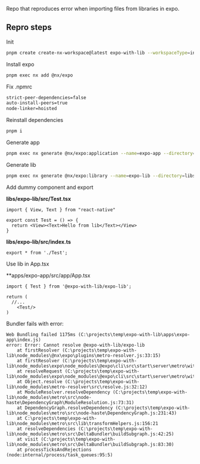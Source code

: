 Repo that reproduces error when importing files from libraries in expo.

## Repro steps

Init
```bash
pnpm create create-nx-workspace@latest expo-with-lib --workspaceType=integrated --nxCloud=skip --preset=apps --defaultBase=main
```

Install expo
```bash
pnpm exec nx add @nx/expo
```

Fix .npmrc
```bash
strict-peer-dependencies=false
auto-install-peers=true
node-linker=hoisted
```

Reinstall dependencies
```bash
pnpm i
```

Generate app
```bash
pnpm exec nx generate @nx/expo:application --name=expo-app --directory=apps/expo-app --e2eTestRunner=playwright --projectNameAndRootFormat=as-provided --no-interactive
```

Generate lib
```bash
pnpm exec nx generate @nx/expo:library --name=expo-lib --directory=libs/expo-lib --projectNameAndRootFormat=as-provided --no-interactive
```

Add dummy component and export

**libs/expo-lib/src/Test.tsx**
```tsx
import { View, Text } from "react-native"

export const Test = () => {
  return <View><Text>Hello from lib</Text></View>
}
```

**libs/expo-lib/src/index.ts**
```tsx
export * from './Test';
```

Use lib in App.tsx

**apps/expo-app/src/app/App.tsx
```tsx
import { Test } from '@expo-with-lib/expo-lib';

return (
  //...
    <Test/>
)
```

Bundler fails with error:
```text
Web Bundling failed 1175ms (C:\projects\temp\expo-with-lib\apps\expo-app\index.js)
error: Error: Cannot resolve @expo-with-lib/expo-lib
    at firstResolver (C:\projects\temp\expo-with-lib\node_modules\@nx\expo\plugins\metro-resolver.js:33:15)
    at firstResolver (C:\projects\temp\expo-with-lib\node_modules\expo\node_modules\@expo\cli\src\start\server\metro\withMetroResolvers.ts:108:16)
    at resolveRequest (C:\projects\temp\expo-with-lib\node_modules\expo\node_modules\@expo\cli\src\start\server\metro\withMetroResolvers.ts:137:16)
    at Object.resolve (C:\projects\temp\expo-with-lib\node_modules\metro-resolver\src\resolve.js:32:12)
    at ModuleResolver.resolveDependency (C:\projects\temp\expo-with-lib\node_modules\metro\src\node-haste\DependencyGraph\ModuleResolution.js:73:31)
    at DependencyGraph.resolveDependency (C:\projects\temp\expo-with-lib\node_modules\metro\src\node-haste\DependencyGraph.js:231:43)
    at C:\projects\temp\expo-with-lib\node_modules\metro\src\lib\transformHelpers.js:156:21
    at resolveDependencies (C:\projects\temp\expo-with-lib\node_modules\metro\src\DeltaBundler\buildSubgraph.js:42:25)
    at visit (C:\projects\temp\expo-with-lib\node_modules\metro\src\DeltaBundler\buildSubgraph.js:83:30)
    at processTicksAndRejections (node:internal/process/task_queues:95:5)
```
